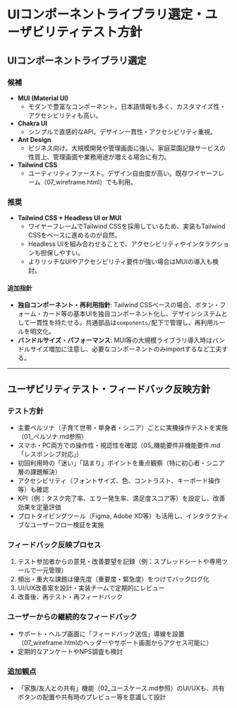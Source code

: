 <!-- filepath: /workspaces/FarmVerse/docs/1_CultivationDiary/basic_design/09_UIコンポーネント_ユーザビリティ方針.md -->
# UIコンポーネントライブラリ選定・ユーザビリティテスト方針

## UIコンポーネントライブラリ選定

### 候補
- **MUI (Material UI)**
  - モダンで豊富なコンポーネント。日本語情報も多く、カスタマイズ性・アクセシビリティも高い。
- **Chakra UI**
  - シンプルで直感的なAPI。デザイン一貫性・アクセシビリティ重視。
- **Ant Design**
  - ビジネス向け。大規模開発や管理画面に強い。家庭菜園記録サービスの性質上、管理画面や業務用途が増える場合に有力。
- **Tailwind CSS**
  - ユーティリティファースト。デザイン自由度が高い。既存ワイヤーフレーム（07_wireframe.html）でも利用。

### 推奨
- **Tailwind CSS + Headless UI or MUI**
  - ワイヤーフレームでTailwind CSSを採用しているため、実装もTailwind CSSをベースに進めるのが自然。
  - Headless UIを組み合わせることで、アクセシビリティやインタラクションも担保しやすい。
  - よりリッチなUIやアクセシビリティ要件が強い場合はMUIの導入も検討。

#### 追加指針
- **独自コンポーネント・再利用指針**: Tailwind CSSベースの場合、ボタン・フォーム・カード等の基本UIを独自コンポーネント化し、デザインシステムとして一貫性を持たせる。共通部品は`components/`配下で管理し、再利用ルールを明文化。
- **バンドルサイズ・パフォーマンス**: MUI等の大規模ライブラリ導入時はバンドルサイズ増加に注意し、必要なコンポーネントのみimportするなど工夫する。

---

## ユーザビリティテスト・フィードバック反映方針

### テスト方針
- 主要ペルソナ（子育て世帯・単身者・シニア）ごとに実機操作テストを実施（01_ペルソナ.md参照）
- スマホ・PC両方での操作性・視認性を確認（05_機能要件非機能要件.md「レスポンシブ対応」）
- 初回利用時の「迷い」「詰まり」ポイントを重点観察（特に初心者・シニア層の課題解決）
- アクセシビリティ（フォントサイズ、色、コントラスト、キーボード操作等）も確認
- KPI（例：タスク完了率、エラー発生率、満足度スコア等）を設定し、改善効果を定量評価
- プロトタイピングツール（Figma, Adobe XD等）も活用し、インタラクティブなユーザーフロー検証を実施

### フィードバック反映プロセス
1. テスト参加者からの意見・改善要望を記録（例：スプレッドシートや専用ツールで一元管理）
2. 頻出・重大な課題は優先度（重要度・緊急度）をつけてバックログ化
3. UI/UX改善案を設計・実装チームで定期的にレビュー
4. 改善後、再テスト・再フィードバック

### ユーザーからの継続的なフィードバック
- サポート・ヘルプ画面に「フィードバック送信」導線を設置（07_wireframe.htmlのヘッダーやサポート画面からアクセス可能に）
- 定期的なアンケートやNPS調査も検討

### 追加観点
- 「家族/友人との共有」機能（02_ユースケース.md参照）のUI/UXも、共有ボタンの配置や共有時のプレビュー等を意識して設計
